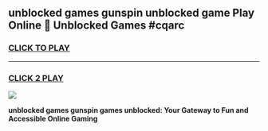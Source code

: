 
## unblocked games gunspin unblocked game Play Online 👋 Unblocked Games #cqarc
<h3>
<a href="https://premium.freeplayer.one?title=unblocked_games_gunspin&ref=21F">CLICK TO PLAY</a></h3>
<hr>

<h3>
<a href="https://premium.freeplayer.one?title=unblocked_games_gunspin&ref=21F">CLICK 2 PLAY</a>
  
</h3>

<a href="https://premium.freeplayer.one?title=unblocked_games_gunspin&ref=21F/"><img src="https://clearcache.store/games.png"></a>


**unblocked games gunspin games unblocked: Your Gateway to Fun and Accessible Online Gaming**
